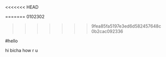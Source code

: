 <<<<<<< HEAD

=======
0102302
>>>>>>> 9fea85fa5197e3ed6d582457648c0b2cac092336

#hello


hi 
bicha 
how 
r
u
